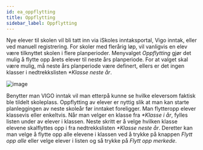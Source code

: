 ```yaml
---
id: ea_oppflytting
title: Oppflytting
sidebar_label: Oppflytting
---
```

Nye elever til skolen vil bli tatt inn via iSkoles inntaksportal, Vigo inntak, eller ved manuell registrering.
For skoler med flerårig løp, vil vanligvis en elev være tilknyttet skolen i flere planperioder.  Menyvalget _Oppflytting_ gjør det mulig å flytte opp årets elever til neste års planperiode. For at valget skal være mulig, må neste års planperiode være definert, ellers er det ingen klasser i nedtrekkslisten _*Klasse neste år_.

![image](https://user-images.githubusercontent.com/80097133/122378766-86327680-cf66-11eb-8084-b9d2bb9838d3.png)

Benytter man VIGO inntak vil man etterpå kunne se hvilke eleversom faktisk ble tildelt skoleplass. Oppflytting av elever er nyttig slik at man kan starte planleggingen av neste skoleår før inntaket foreligger. Man flytteropp elever klassevis eller enkeltvis. Når man velger en klasse fra _*Klasse i år_, fylles listen 
under av elever i klassen. Neste skritt er å velge hvilken klasse elevene skalflyttes opp i fra nedtrekkslisten _*Klasse neste år_. Deretter kan man velge å flytte opp alle elevene i klassen ved å trykke på knappen _Flytt opp alle_ eller velge elever i listen og så trykke på _Flytt opp merkede_.

